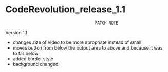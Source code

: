 # CodeRevolution_release_1.1
                                           PATCH NOTE

Version 1.1

- changes size of video to be more apropriate instead of small
- moves button from below the output area to above and because it was to far below
- added border style
- background changed
